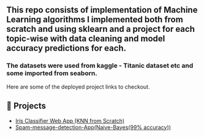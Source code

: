 ## This repo consists of implementation of Machine Learning algorithms I implemented both from scratch and using sklearn and a project for each topic-wise with data cleaning and model accuracy predictions for each.

### The datasets were used from kaggle - Titanic dataset etc and some imported from seaborn.

 Here are some of the deployed project links to checkout.
 
 ## 📂 Projects

- [Iris Classifier Web App (KNN from Scratch)](https://iris-web-app-atij.onrender.com/)
- [Spam-message-detection-App(Naive-Bayes(99% accuracy))](https://email-spam-detection-naivebayes.onrender.com/)
